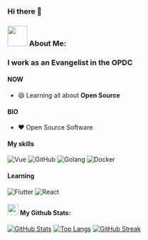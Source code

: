 ### Hi there 👋

### <img src="https://github.com/TheDudeThatCode/TheDudeThatCode/blob/master/Assets/Designer.gif" width="45" /> About Me:

### I work as an Evangelist in the OPDC

#### NOW
- :smile: Learning all about **Open Source**
 
#### BIO
- :heart: Open Source Software

#### My skills
![Vue](https://img.shields.io/badge/Vue.js-35495E?style=for-the-badge&logo=vuedotjs&logoColor=4FC08D)
![GitHub](https://img.shields.io/badge/github%20-%23121011.svg?&style=for-the-badge&logo=github&logoColor=white&color=283238)
![Golang](https://img.shields.io/badge/Golang-00ADD8?style=for-the-badge&logo=go&logoColor=white)
![Docker](https://img.shields.io/badge/Docker-2CA5E0?style=for-the-badge&logo=docker&logoColor=white)

#### Learning
![Flutter](https://img.shields.io/badge/Flutter-02569B?style=for-the-badge&logo=flutter&logoColor=white)
![React](https://img.shields.io/badge/React-20232A?style=for-the-badge&logo=react&logoColor=61DAFB)

#### <img src='https://media1.giphy.com/media/du3J3cXyzhj75IOgvA/giphy.gif?cid=ecf05e47x2g034i9pzwtzzsd3xgg2w9nr94t4tflbbgo3008&rid=giphy.gif' width='25' /> My Github Stats:
[![GitHub Stats](https://github-readme-stats.vercel.app/api?username=enlena612)](https://github.com/anuraghazra/github-readme-stats)
[![Top Langs](https://github-readme-stats.vercel.app/api/top-langs/?username=enlena612)](https://github.com/anuraghazra/github-readme-stats)
[![GitHub Streak](https://github-readme-streak-stats.herokuapp.com?user=enlena612)](https://git.io/streak-stats)
